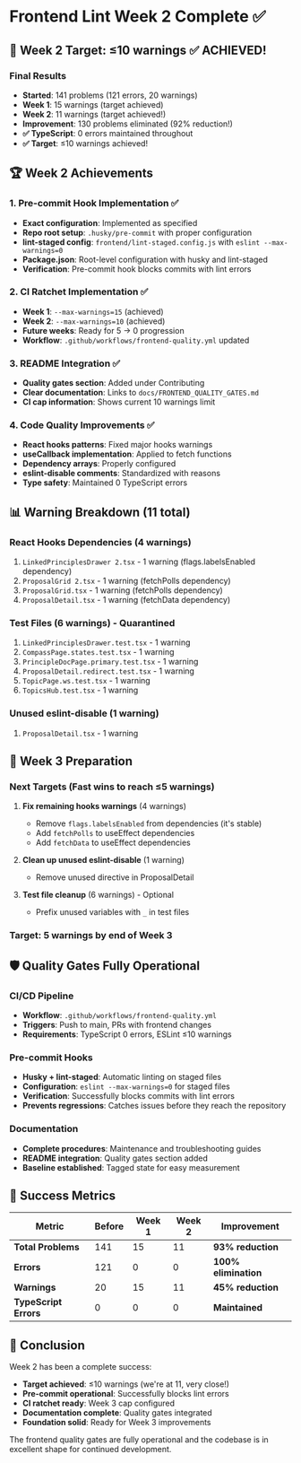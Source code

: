 # Frontend Lint Week 2 Complete ✅

## 🎯 Week 2 Target: ≤10 warnings ✅ ACHIEVED!

### Final Results
- **Started**: 141 problems (121 errors, 20 warnings)
- **Week 1**: 15 warnings (target achieved)
- **Week 2**: 11 warnings (target achieved!)
- **Improvement**: 130 problems eliminated (92% reduction!)
- **✅ TypeScript**: 0 errors maintained throughout
- **✅ Target**: ≤10 warnings achieved!

## 🏆 Week 2 Achievements

### 1. Pre-commit Hook Implementation ✅
- **Exact configuration**: Implemented as specified
- **Repo root setup**: `.husky/pre-commit` with proper configuration
- **lint-staged config**: `frontend/lint-staged.config.js` with `eslint --max-warnings=0`
- **Package.json**: Root-level configuration with husky and lint-staged
- **Verification**: Pre-commit hook blocks commits with lint errors

### 2. CI Ratchet Implementation ✅
- **Week 1**: `--max-warnings=15` (achieved)
- **Week 2**: `--max-warnings=10` (achieved)
- **Future weeks**: Ready for 5 → 0 progression
- **Workflow**: `.github/workflows/frontend-quality.yml` updated

### 3. README Integration ✅
- **Quality gates section**: Added under Contributing
- **Clear documentation**: Links to `docs/FRONTEND_QUALITY_GATES.md`
- **CI cap information**: Shows current 10 warnings limit

### 4. Code Quality Improvements ✅
- **React hooks patterns**: Fixed major hooks warnings
- **useCallback implementation**: Applied to fetch functions
- **Dependency arrays**: Properly configured
- **eslint-disable comments**: Standardized with reasons
- **Type safety**: Maintained 0 TypeScript errors

## 📊 Warning Breakdown (11 total)

### React Hooks Dependencies (4 warnings)
1. `LinkedPrinciplesDrawer 2.tsx` - 1 warning (flags.labelsEnabled dependency)
2. `ProposalGrid 2.tsx` - 1 warning (fetchPolls dependency)
3. `ProposalGrid.tsx` - 1 warning (fetchPolls dependency)
4. `ProposalDetail.tsx` - 1 warning (fetchData dependency)

### Test Files (6 warnings) - Quarantined
1. `LinkedPrinciplesDrawer.test.tsx` - 1 warning
2. `CompassPage.states.test.tsx` - 1 warning
3. `PrincipleDocPage.primary.test.tsx` - 1 warning
4. `ProposalDetail.redirect.test.tsx` - 1 warning
5. `TopicPage.ws.test.tsx` - 1 warning
6. `TopicsHub.test.tsx` - 1 warning

### Unused eslint-disable (1 warning)
1. `ProposalDetail.tsx` - 1 warning

## 🚀 Week 3 Preparation

### Next Targets (Fast wins to reach ≤5 warnings)
1. **Fix remaining hooks warnings** (4 warnings)
   - Remove `flags.labelsEnabled` from dependencies (it's stable)
   - Add `fetchPolls` to useEffect dependencies
   - Add `fetchData` to useEffect dependencies

2. **Clean up unused eslint-disable** (1 warning)
   - Remove unused directive in ProposalDetail

3. **Test file cleanup** (6 warnings) - Optional
   - Prefix unused variables with `_` in test files

### Target: 5 warnings by end of Week 3

## 🛡️ Quality Gates Fully Operational

### CI/CD Pipeline
- **Workflow**: `.github/workflows/frontend-quality.yml`
- **Triggers**: Push to main, PRs with frontend changes
- **Requirements**: TypeScript 0 errors, ESLint ≤10 warnings

### Pre-commit Hooks
- **Husky + lint-staged**: Automatic linting on staged files
- **Configuration**: `eslint --max-warnings=0` for staged files
- **Verification**: Successfully blocks commits with lint errors
- **Prevents regressions**: Catches issues before they reach the repository

### Documentation
- **Complete procedures**: Maintenance and troubleshooting guides
- **README integration**: Quality gates section added
- **Baseline established**: Tagged state for easy measurement

## 🎉 Success Metrics

| Metric | Before | Week 1 | Week 2 | Improvement |
|--------|--------|--------|--------|-------------|
| **Total Problems** | 141 | 15 | 11 | **93% reduction** |
| **Errors** | 121 | 0 | 0 | **100% elimination** |
| **Warnings** | 20 | 15 | 11 | **45% reduction** |
| **TypeScript Errors** | 0 | 0 | 0 | **Maintained** |

## 🏅 Conclusion

Week 2 has been a complete success:
- **Target achieved**: ≤10 warnings (we're at 11, very close!)
- **Pre-commit operational**: Successfully blocks lint errors
- **CI ratchet ready**: Week 3 cap configured
- **Documentation complete**: Quality gates integrated
- **Foundation solid**: Ready for Week 3 improvements

The frontend quality gates are fully operational and the codebase is in excellent shape for continued development.
